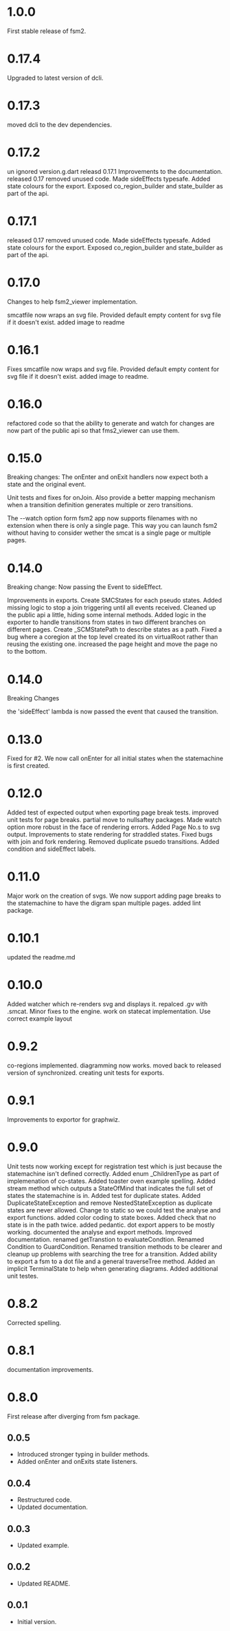 # 1.0.0
First stable release of fsm2.

# 0.17.4
Upgraded to latest version of dcli.

# 0.17.3
moved dcli to the dev dependencies.

# 0.17.2
un ignored version.g.dart
releasd 0.17.1
Improvements to the documentation.
released 0.17
removed unused code.
Made sideEffects typesafe.
Added state colours for the export.
Exposed co_region_builder and state_builder as part of the api.

# 0.17.1
released 0.17
removed unused code.
Made sideEffects typesafe.
Added state colours for the export.
Exposed co_region_builder and state_builder as part of the api.

# 0.17.0
Changes to help fsm2_viewer implementation.

smcatfile now wraps an svg file. Provided default empty content for svg file if it doesn't exist.
added image to readme

# 0.16.1
Fixes
smcatfile now wraps and svg file. Provided default empty content for svg file if it doesn't exist.
added image to readme.

# 0.16.0
refactored code so that the ability to generate and watch for changes are now part of the public api so that fms2_viewer can use them.

# 0.15.0
Breaking changes:
The onEnter and onExit handlers now expect both a state and the original event.

Unit tests and fixes for onJoin. 
Also provide a better mapping mechanism when a transition definition generates multiple or zero transitions.

The  --watch option form fsm2 app now supports filenames with no extension when there is only a single page. 
This way you can launch fsm2 without having to consider wether the smcat is a single page or multiple pages.

# 0.14.0
Breaking change:
Now passing the Event to sideEffect.

Improvements in exports.
Create SMCStates for each pseudo states.
Added missing logic to stop a join triggering until all events received. 
Cleaned up the public api a little, hiding some internal methods.
Added logic in the exporter to handle transitions from states in two different branches on different pages.
Create _SCMStatePath to describe states as a path.
Fixed a bug where a coregion at the top level created its on virtualRoot rather than reusing the existing one.
increased the page height and move the page no to the bottom.

# 0.14.0
Breaking Changes

the 'sideEffect' lambda is now passed the event that caused the transition.

# 0.13.0
Fixed for #2. We now call onEnter for all initial states when the statemachine is first created.

# 0.12.0
Added test of expected output when exporting page break tests.
improved unit tests for page breaks.
partial move to nullsaftey packages.
Made watch option more robust in the face of rendering errors. Added Page No.s to svg output.
Improvements to state rendering for straddled states.
Fixed bugs with join and fork rendering. Removed duplicate psuedo transitions.
Added condition and sideEffect labels.


# 0.11.0
Major work on the creation of svgs. We now support adding page breaks to the statemachine to have the digram span multiple pages.
added lint package.

# 0.10.1
updated the readme.md

# 0.10.0
Added watcher which re-renders svg and displays it. repalced .gv with .smcat. Minor fixes to the engine.
work on statecat implementation.
Use correct example layout

# 0.9.2
co-regions implemented. 
diagramming now works.
moved back to released version of synchronized.
creating unit tests for exports.

# 0.9.1
Improvements to exportor for graphwiz.

# 0.9.0
Unit tests now working except for registration test which is just because the statemachine isn't defined correctly.
Added enum _ChildrenType as part of implemenation of co-states.
Added toaster oven example
spelling.
Added stream method which outputs a StateOfMind that indicates the full set of states the statemachine is in.
Added test for duplicate states.
Added DuplicateStateException and remove NestedStateException as duplicate states are never allowed.
Change to static so we could test the analyse and export functions.
added color coding to state boxes.
Added check that no state is in the path twice.
added pedantic.
dot export appers to be mostly working.
documented the analyse and export methods.
Improved documentation. renamed getTranstion to evaluateCondtion. Renamed Condition to GuardCondition. Renamed transition methods to be clearer and cleanup up problems with searching the tree for a transition. Added ability to export a fsm to a dot file and a general traverseTree method. Added an implicit TerminalState to help when generating diagrams. Added additional unit testes.

# 0.8.2
Corrected spelling.

# 0.8.1
documentation improvements.

# 0.8.0
First release after diverging from fsm package.
## 0.0.5
- Introduced stronger typing in builder methods.
- Added onEnter and onExits state listeners.

## 0.0.4
- Restructured code.
- Updated documentation.

## 0.0.3
- Updated example.

## 0.0.2
- Updated README.

## 0.0.1
- Initial version.
